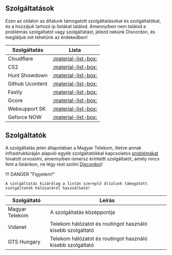 ## Szolgáltatások

Ezen az oldalon az általunk támogatott szolgáltatásokat és szolgáltatókat, és a hozzájuk tartozó ip listákat találod.
Amennyiben nem találod a problémás szolgáltatót vagy szolgáltatást, jelezd nekünk Discordon, és meglátjuk mit tehetünk az érdekedben!


| Szolgáltatás   | Lista               |
| -------------- | ------------------- |
| Cloudflare     | [:material-list-box:](https://fxtelekom.org/ips/cloudflare.txt) |
| CS2            | [:material-list-box:](https://fxtelekom.org/ips/valve-cs2.txt) |
| Hunt Showdown  | [:material-list-box:](https://fxtelekom.org/ips/hunt.txt) |
| Github Ucontent| [:material-list-box:](https://fxtelekom.org/ips/github-ucontent.txt) |
| Fastly         | [:material-list-box:](https://fxtelekom.org/ips/fastly.txt) |
| Gcore          | [:material-list-box:](https://fxtelekom.org/ips/gcore.txt) |
| Websupport SK  | [:material-list-box:](https://fxtelekom.org/ips/websupportsk.txt) |
| Geforce NOW    | [:material-list-box:](https://fxtelekom.org/ips/gfn.txt) |

## Szolgáltatók
A szolgáltatás jelen állapotában a Magyar Telekom, illetve annak infrastruktúráján alapuló egyéb szolgáltatókkal kapcsolatos [problémákat](../dtag) hivatott orvosolni, amennyiben ismersz érintettt szolgáltatót, amely nincs fent a listánkon, ne légy rest szólni [Discordon](https://discord.com/invite/n2WmGaEn3H)!

!!! DANGER "Figyelem!"

    A szolgáltatás kizárólag a listán szereplő általunk támogatott szolgáltatók hálózatáról használható!

| Szolgáltató    | Leírás |
| -------------- | ---------------------------|
| Magyar Telekom | A szolgáltatás középpontja |
| Vidanet        | Telekom hálózatot és routingot használó kisebb szolgáltató |
| GTS Hungary    | Telekom hálózatot és routingot használó kisebb szolgáltató |
